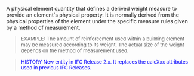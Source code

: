 A physical element quantity that defines a derived weight measure to provide an element's physical property. It is normally derived from the physical properties of the element under the specific measure rules given by a method of measurement.

> <font size="-1">EXAMPLE: The amount of reinforcement used
		within a building element may be measured according to its weight. The actual
		size of the weight depends on the method of measurement
		used.</font>

> <font color="#0000FF" size="-1">HISTORY New entity in IFC Release 2.x.
		  It replaces the calcXxx attributes used in previous IFC
		  Releases.</font>
>